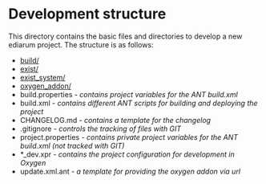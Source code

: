 # Development structure

This directory contains the basic files and directories to develop a new ediarum project. The structure is as follows:

* [build/](build/BUILD.md)
* [exist/](exist/EXIST.md)
* [exist_system/](exist_system/EXIST_SYSTEM.md)
* [oxygen_addon/](oxygen_addon/README.md)
* build.properties - *contains project variables for the ANT build.xml*
* build.xml - *contains different ANT scripts for building and deploying the project*
* CHANGELOG.md - *contains a template for the changelog*
* .gitignore - *controls the tracking of files with GIT*
* project.properties - *contains private project variables for the ANT build.xml (not tracked with GIT)*
* \*_dev.xpr - *contains the project configuration for development in Oxygen*
* update.xml.ant - *a template for providing the oxygen addon via url*
